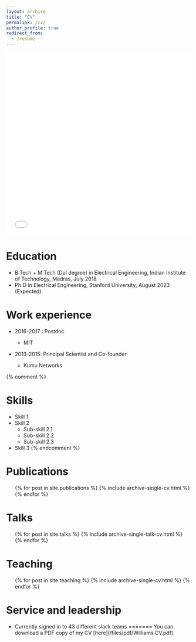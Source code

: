 ```yaml
---
layout: archive
title: "CV"
permalink: /cv/
author_profile: true
redirect_from:
  - /resume
---
```


<iframe src="/files/pdf/Williams CV.pdf" width="100%" height="500" frameborder="no" border="0" marginwidth="0" marginheight="0"></iframe>

Education
======
* B.Tech + M.Tech (Dul degree) in Electrical Engineering, Indian Institute of Technology, Madras, July 2018
* Ph.D in Electrical Engineering, Stanford University, August 2023 (Expected)

Work experience
======
* 2016-2017 : Postdoc  
  * MIT 

* 2013-2015: Principal Scientist and Co-founder
  * Kumu Networks

{% comment %}

Skills
======
* Skill 1
* Skill 2
  * Sub-skill 2.1
  * Sub-skill 2.2
  * Sub-skill 2.3
* Skill 3
{% endcomment %}

Publications
======
  <ul>{% for post in site.publications %}
    {% include archive-single-cv.html %}
  {% endfor %}</ul>
  
Talks
======
  <ul>{% for post in site.talks %}
    {% include archive-single-talk-cv.html %}
  {% endfor %}</ul>
  
Teaching
======
  <ul>{% for post in site.teaching %}
    {% include archive-single-cv.html %}
  {% endfor %}</ul>
  
Service and leadership
======
* Currently signed in to 43 different slack teams
=======
You can download a PDF copy of my CV [here](/files/pdf/Williams CV.pdf).
